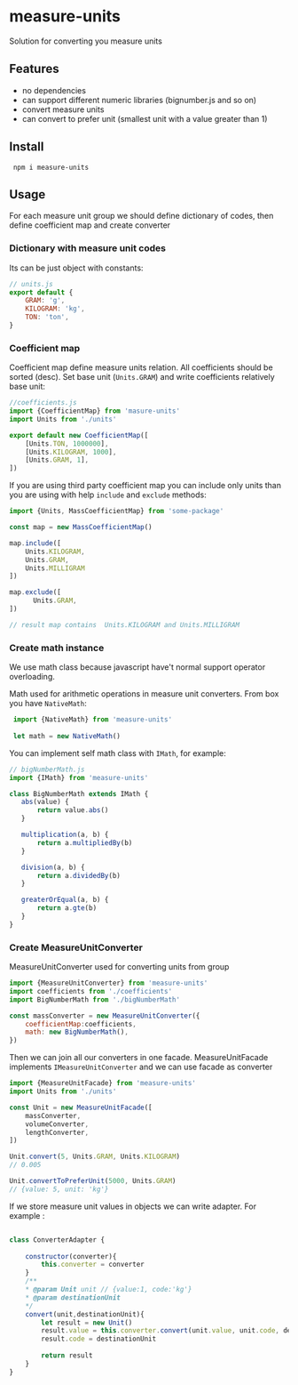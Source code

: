 # measure-units
Solution for converting you measure units

## Features
- no dependencies
- can support different numeric libraries (bignumber.js and so on)
- convert measure units
- can convert to prefer unit (smallest unit with a value greater than 1)

## Install

``` npm i measure-units```

## Usage

For each measure unit group we should define dictionary of codes, then define coefficient map and create converter

### Dictionary with measure unit codes

Its can be just object with constants:

```js
// units.js
export default {
    GRAM: 'g',
    KILOGRAM: 'kg',
    TON: 'ton',
}
```

### Coefficient map 

Coefficient map define measure units relation.
All coefficients should be sorted (desc). 
Set base unit (`Units.GRAM`) and write coefficients relatively base unit:

```js
//coefficients.js
import {CoefficientMap} from 'masure-units'
import Units from './units'

export default new CoefficientMap([
    [Units.TON, 1000000],
    [Units.KILOGRAM, 1000],
    [Units.GRAM, 1],
])
```

If you are using third party coefficient map you can include only units than you are using with help `include` and `exclude` methods:
```js
import {Units, MassCoefficientMap} from 'some-package'

const map = new MassCoefficientMap()

map.include([
    Units.KILOGRAM,
    Units.GRAM,
    Units.MILLIGRAM
])

map.exclude([
      Units.GRAM,
])

// result map contains  Units.KILOGRAM and Units.MILLIGRAM

```

### Create math instance

We use math class because javascript have't normal support operator overloading.

Math used for arithmetic operations in measure unit converters.
From box you have `NativeMath`:

```js
 import {NativeMath} from 'measure-units'
 
 let math = new NativeMath()
 ```
 
You can implement self math class with `IMath`, for example:
 
 ```js
 // bigNumberMath.js
import {IMath} from 'measure-units'
 
class BigNumberMath extends IMath {
    abs(value) {
        return value.abs()
    }

    multiplication(a, b) {
        return a.multipliedBy(b)
    }

    division(a, b) {
        return a.dividedBy(b)
    }

    greaterOrEqual(a, b) {
        return a.gte(b)
    }
}
 ```

### Create MeasureUnitConverter

MeasureUnitConverter used for converting units from group

```js
import {MeasureUnitConverter} from 'measure-units'
import coefficients from './coefficients'
import BigNumberMath from './bigNumberMath'

const massConverter = new MeasureUnitConverter({
    coefficientMap:coefficients,
    math: new BigNumberMath(),
})
```

Then we can join all our converters in one facade. MeasureUnitFacade implements `IMeasureUnitConverter` and we can use facade as converter
```js
import {MeasureUnitFacade} from 'measure-units'
import Units from './units'

const Unit = new MeasureUnitFacade([
    massConverter,
    volumeConverter,
    lengthConverter,
])

Unit.convert(5, Units.GRAM, Units.KILOGRAM)
// 0.005

Unit.convertToPreferUnit(5000, Units.GRAM)
// {value: 5, unit: 'kg'}
```

If we store measure unit values in objects we can write adapter.
For example :
```js

class ConverterAdapter {
    
    constructor(converter){
        this.converter = converter
    }
    /**
    * @param Unit unit // {value:1, code:'kg'}
    * @param destinationUnit
    */
    convert(unit,destinationUnit){
        let result = new Unit()
        result.value = this.converter.convert(unit.value, unit.code, destinationUnit)
        result.code = destinationUnit
        
        return result
    }
}
```
